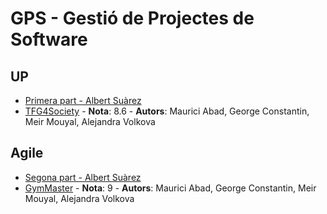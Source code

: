 # GPS - Gestió de Projectes de Software
## UP
- [Primera part - Albert Suàrez](https://github.com/AlbertSuarez/GPS-Unified-Process)
- [TFG4Society](https://github.com/RepoFIBtori/RepoFIBtori/tree/master/Software/GPS/TFG4Society) - **Nota**: 8.6 - **Autors**: Maurici Abad, George Constantin, Meir Mouyal, Alejandra Volkova
## Agile
- [Segona part - Albert Suàrez](https://github.com/AlbertSuarez/GPS-Agile-Development)
- [GymMaster](https://github.com/RepoFIBtori/RepoFIBtori/tree/master/Software/GPS/GymMaster) - **Nota**: 9 - **Autors**: Maurici Abad, George Constantin, Meir Mouyal, Alejandra Volkova
